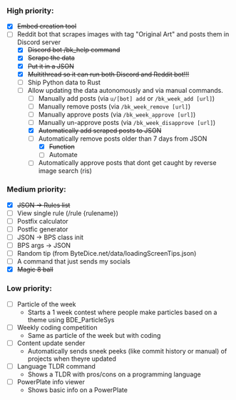 ### High priority:
- [x] ~~Embed creation tool~~
- [ ] Reddit bot that scrapes images with tag "Original Art" and posts them in Discord server
  - [x] ~~Discord bot /bk_help command~~
  - [x] ~~Scrape the data~~
  - [x] ~~Put it in a JSON~~
  - [x] ~~Multithread so it can run both Discord and Reddit bot!!!~~
  - [ ] Ship Python data to Rust
  - [ ] Allow updating the data autonomously and via manual commands.
    - [ ] Manually add posts (via `u/[bot] add` or `/bk_week_add [url]`)
    - [ ] Manually remove posts (via `/bk_week_remove [url]`)
    - [ ] Manually approve posts (via `/bk_week_approve [url]`)
    - [ ] Manually un-approve posts (via `/bk_week_disapprove [url]`)
    - [x] ~~Automatically add scraped posts to JSON~~
    - [ ] Automatically remove posts older than 7 days from JSON
      - [x] ~~Function~~
      - [ ] Automate
    - [ ] Automatically approve posts that dont get caught by reverse image search (ris)

### Medium priority:
- [x] ~~JSON -> Rules list~~
- [ ] View single rule (/rule {rulename})
- [ ] Postfix calculator
- [ ] Postfic generator
- [ ] JSON -> BPS class init
- [ ] BPS args -> JSON
- [ ] Random tip (from ByteDice.net/data/loadingScreenTips.json)
- [ ] A command that just sends my socials
- [x] ~~Magic 8 ball~~

### Low priority:
- [ ] Particle of the week
  * Starts a 1 week contest where people make particles based on a theme using BDE_ParticleSys
- [ ] Weekly coding competition
  * Same as particle of the week but with coding
- [ ] Content update sender
  * Automatically sends sneek peeks (like commit history or manual) of projects when theyre updated
- [ ] Language TLDR command
  * Shows a TLDR with pros/cons on a programming language
- [ ] PowerPlate info viewer
  * Shows basic info on a PowerPlate